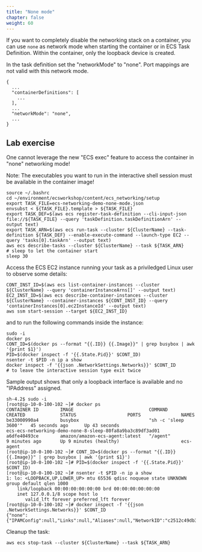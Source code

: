 ```yaml
---
title: "None mode"
chapter: false
weight: 60
---
```


If you want to completely disable the networking stack on a container, you can use `none` as network mode when starting the container or in ECS Task Definition. Within the container, only the loopback device is created. 

In the task definition set the "networkMode" to "none".  Port mappings are not valid with this network mode.

```
{
  ...
  "containerDefinitions": [
    ...
  ],
  ...
  "networkMode": "none",
  ...
}

```

## Lab exercise

One cannot leverage the new "ECS exec" feature to access the container in "none" networking mode!

Note: The executables you want to run in the interactive shell session must be available in the container image!

```
source ~/.bashrc
cd ~/environment/ecsworkshop/content/ecs_networking/setup
export TASK_FILE=ecs-networking-demo-none-mode.json
envsubst < ${TASK_FILE}.template > ${TASK_FILE}
export TASK_DEF=$(aws ecs register-task-definition --cli-input-json file://${TASK_FILE} --query 'taskDefinition.taskDefinitionArn' --output text)
export TASK_ARN=$(aws ecs run-task --cluster ${ClusterName} --task-definition ${TASK_DEF} --enable-execute-command --launch-type EC2 --query 'tasks[0].taskArn' --output text)
aws ecs describe-tasks --cluster ${ClusterName} --task ${TASK_ARN}
# sleep to let the container start
sleep 30
```

Access the ECS EC2 instance running your task as a priviledged Linux user to observe some details:

```
CONT_INST_ID=$(aws ecs list-container-instances --cluster ${ClusterName} --query 'containerInstanceArns[]' --output text)
EC2_INST_ID=$(aws ecs describe-container-instances --cluster ${ClusterName} --container-instances ${CONT_INST_ID} --query 'containerInstances[0].ec2InstanceId' --output text)
aws ssm start-session --target ${EC2_INST_ID}
```

and to run the following commands inside the instance:

```
sudo -i
docker ps
CONT_ID=$(docker ps --format "{{.ID}} {{.Image}}" | grep busybox | awk '{print $1}') 
PID=$(docker inspect -f '{{.State.Pid}}' $CONT_ID)
nsenter -t $PID -n ip a show
docker inspect -f '{{json .NetworkSettings.Networks}}' $CONT_ID
# to leave the interactive session type exit twice
```

Sample output shows that only a loopback interface is available and no "IPAddress" assigned.
```
sh-4.2$ sudo -i
[root@ip-10-0-100-102 ~]# docker ps
CONTAINER ID        IMAGE                            COMMAND                CREATED             STATUS                   PORTS               NAMES
be33000990a4        busybox                          "sh -c 'sleep 3600'"   45 seconds ago      Up 43 seconds                                ecs-ecs-networking-demo-none-8-sleep-80fa8a9ba3c89df3ad01
a6dfe40493ce        amazon/amazon-ecs-agent:latest   "/agent"               9 minutes ago       Up 9 minutes (healthy)                       ecs-agent
[root@ip-10-0-100-102 ~]# CONT_ID=$(docker ps --format "{{.ID}} {{.Image}}" | grep busybox | awk '{print $1}') 
[root@ip-10-0-100-102 ~]# PID=$(docker inspect -f '{{.State.Pid}}' $CONT_ID)
[root@ip-10-0-100-102 ~]# nsenter -t $PID -n ip a show
1: lo: <LOOPBACK,UP,LOWER_UP> mtu 65536 qdisc noqueue state UNKNOWN group default qlen 1000
    link/loopback 00:00:00:00:00:00 brd 00:00:00:00:00:00
    inet 127.0.0.1/8 scope host lo
       valid_lft forever preferred_lft forever
[root@ip-10-0-100-102 ~]# docker inspect -f '{{json .NetworkSettings.Networks}}' $CONT_ID                                                                                                                                                                                     
{"none":{"IPAMConfig":null,"Links":null,"Aliases":null,"NetworkID":"c2512c49db341053a472cde122e2e0f49f46f03c2bf512398d6f5b09e2ede8c9","EndpointID":"9ac96de075669772d23bf13c32c5878606b038e248c55f346e95b5b96e15cd28","Gateway":"","IPAddress":"","IPPrefixLen":0,"IPv6Gateway":"","GlobalIPv6Address":"","GlobalIPv6PrefixLen":0,"MacAddress":"","DriverOpts":null}}
```

Cleanup the task:

```
aws ecs stop-task --cluster ${ClusterName} --task ${TASK_ARN}
```